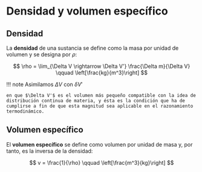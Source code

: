 # Densidad y volumen específico
## Densidad
La **densidad** de una sustancia se define como la masa por unidad de volumen y se designa
por $\rho$:

$$
\rho = \lim_{\Delta V \rightarrow \Delta V'} \frac{\Delta m}{\Delta V} \qquad \left[\frac{kg}{m^3}\right]
$$

!!! note
    Asimilamos $\Delta V$ con $\delta V'$

    en que $\Delta V'$ es el volumen más pequeño compatible con la idea de distribución continua de materia, y ésta es la condición que ha de cumplirse a fin de que esta magnitud sea aplicable en el razonamiento termodinámico.

## Volumen específico
El **volumen específico** se define como volumen por unidad de masa y, por tanto, es la inversa de la densidad:

$$
v = \frac{1}{\rho} \qquad \left[\frac{m^3}{kg}\right]
$$
